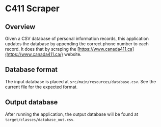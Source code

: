 # C411 Scraper

## Overview
Given a CSV database of personal information records, this application updates the database by appending the correct phone number to each record. It does that by scraping the [https://www.canada411.ca](https://www.canada411.ca/) website.

## Database format
The input database is placed at `src/main/resources/database.csv`. See the current file for the expected format.

## Output database
After running the application, the output database will be found at `target/classes/database_out.csv`.
